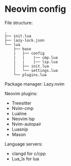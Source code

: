 # Neovim config
File structure:
```
.
├── init.lua
├── lazy-lock.json
└── lua
    ├── base
    |   ├── config
    |   |    |── cmp.lua
    |   |    |── lsp.lua
    │   ├── init.lua
    │   └── settings.lua
    └── plugins.lua
```

Package manager: Lazy.nvim

Neovim plugins:
* Treesitter
* Nvim-cmp
* Lualine
* Neovim lsp
* Nvim-autopair
* Luasnip
* Mason

Language servers:
* clangd for c/cpp
* Lua_ls for lua
